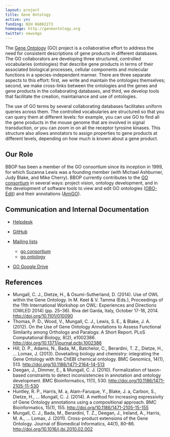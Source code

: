 ```yaml
---
layout: project
title: Gene Ontology
active: yes
funding: NIH HG002273
homepage: http://geneontology.org
twitter: news4go
---
```


The [Gene Ontology](http://geneontology.org) (GO) project is a collaborative effort to address the need for consistent descriptions of gene products in different databases. The GO collaborators are developing three structured, controlled vocabularies (ontologies) that describe gene products in terms of their associated biological processes, cellular components and molecular functions in a species-independent manner. There are three separate aspects to this effort: first, we write and maintain the ontologies themselves; second, we make cross-links between the ontologies and the genes and gene products in the collaborating databases, and third, we develop tools that facilitate the creation, maintainance and use of ontologies.

The use of GO terms by several collaborating databases facilitates uniform queries across them. The controlled vocabularies are structured so that you can query them at different levels: for example, you can use GO to find all the gene products in the mouse genome that are involved in signal transduction, or you can zoom in on all the receptor tyrosine kinases. This structure also allows annotators to assign properties to gene products at different levels, depending on how much is known about a gene product.

## Our Role

BBOP has been a member of the GO consortium since its inception in 1999, for which Suzanna Lewis was a founding member (with Michael Ashburner, Judy Blake, and Mike Cherry). BBOP currently contributes to the [GO consortium](http://www.geneontology.org/GO.consortiumlist.shtml) in several ways: project vision, ontology development, and in the development of software tools to view and edit GO ontologies ([OBO-Edit](http://www.oboedit.org/)) and their annotations ([AmiGO](http://amigo.geneontology.org)).

## Communication and Internal Documentation

 * [Helpdesk](https://github.com/geneontology/helpdesk)
 * [GitHub](https://github.com/geneontology)
 * [Mailing lists](http://www.geneontology.org/page/go-mailing-lists)
    * [go consortium](https://mailman.stanford.edu/mailman/listinfo/go-consortium)
    * [go ontology](https://mailman.stanford.edu/mailman/listinfo/go-ontology)

 * [GO Google Drive](https://drive.google.com/drive/u/1/folders/0B8kRPmmvPJU3dFhhcWhTSmlUcDA)
 


## References

 * Mungall, C. J., Dietze, H., & Osumi-Sutherland, D. (2014). Use of OWL within the Gene Ontology. In M. Keet & V. Tamma (Eds.), Proceedings of the 11th International Workshop on OWL: Experiences and Directions (OWLED 2014) (pp. 25–36). Riva del Garda, Italy, October 17-18, 2014. http://doi.org/10.1101/010090
 * Thomas, P. D., Wood, V., Mungall, C. J., Lewis, S. E., & Blake, J. A. (2012). On the Use of Gene Ontology Annotations to Assess Functional Similarity among Orthologs and Paralogs: A Short Report. PLoS Computational Biology, 8(2), e1002386. http://doi.org/10.1371/journal.pcbi.1002386
 * Hill, D. P., Adams, N., Bada, M., Batchelor, C., Berardini, T. Z., Dietze, H., … Lomax, J. (2013). Dovetailing biology and chemistry: integrating the Gene Ontology with the ChEBI chemical ontology. BMC Genomics, 14(1), 513. http://doi.org/10.1186/1471-2164-14-513
 * Deegan, J., Dimmer, E., & Mungall, C. J. (2010). Formalization of taxon-based constraints to detect inconsistencies in annotation and ontology development. BMC Bioinformatics, 11(1), 530. http://doi.org/10.1186/1471-2105-11-530
 * Huntley, R. P., Harris, M. a, Alam-Faruque, Y., Blake, J. a, Carbon, S., Dietze, H., … Mungall, C. J. (2014). A method for increasing expressivity of Gene Ontology annotations using a compositional approach. BMC Bioinformatics, 15(1), 155. http://doi.org/10.1186/1471-2105-15-155
 * Mungall, C. J., Bada, M., Berardini, T. Z., Deegan, J., Ireland, A., Harris, M. A., … Lomax, J. (2011). Cross-product extensions of the Gene Ontology. Journal of Biomedical Informatics, 44(1), 80–86. http://doi.org/10.1016/j.jbi.2010.02.002
 
